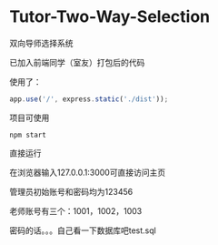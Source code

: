 # Tutor-Two-Way-Selection
双向导师选择系统

已加入前端同学（室友）打包后的代码

使用了：

```javascript
app.use('/', express.static('./dist'));
```

项目可使用

```
npm start
```

直接运行

在浏览器输入127.0.0.1:3000可直接访问主页

管理员初始账号和密码均为123456

老师账号有三个：1001，1002，1003

密码的话。。。自己看一下数据库吧test.sql

